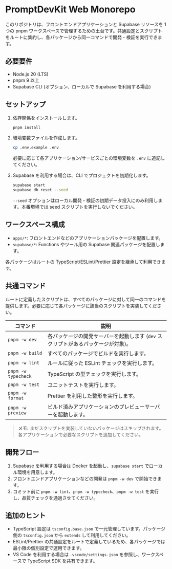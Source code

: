 # PromptDevKit Web Monorepo

このリポジトリは、フロントエンドアプリケーションと Supabase リソースを 1 つの pnpm ワークスペースで管理するための土台です。共通設定とスクリプトをルートに集約し、各パッケージから同一コマンドで開発・検証を実行できます。

## 必要要件

- Node.js 20 (LTS)
- pnpm 9 以上
- Supabase CLI (オプション、ローカルで Supabase を利用する場合)

## セットアップ

1. 依存関係をインストールします。

   ```bash
   pnpm install
   ```

2. 環境変数ファイルを作成します。

   ```bash
   cp .env.example .env
   ```

   必要に応じて各アプリケーション/サービスごとの環境変数を `.env` に追記してください。

3. Supabase を利用する場合は、CLI でプロジェクトを初期化します。

   ```bash
   supabase start
   supabase db reset --seed
   ```

   `--seed` オプションはローカル開発・検証の初期データ投入にのみ利用します。本番環境では seed スクリプトを実行しないでください。

## ワークスペース構成

- `apps/*`: フロントエンドなどのアプリケーションパッケージを配置します。
- `supabase/*`: Functions やツール用の Supabase 関連パッケージを配置します。

各パッケージはルートの TypeScript/ESLint/Prettier 設定を継承して利用できます。

## 共通コマンド

ルートに定義したスクリプトは、すべてのパッケージに対して同一のコマンドを提供します。必要に応じて各パッケージに該当のスクリプトを実装してください。

| コマンド | 説明 |
| --- | --- |
| `pnpm -w dev` | 各パッケージの開発サーバーを起動します (`dev` スクリプトがあるパッケージが対象)。 |
| `pnpm -w build` | すべてのパッケージでビルドを実行します。 |
| `pnpm -w lint` | ルールに従った ESLint チェックを実行します。 |
| `pnpm -w typecheck` | TypeScript の型チェックを実行します。 |
| `pnpm -w test` | ユニットテストを実行します。 |
| `pnpm -w format` | Prettier を利用した整形を実行します。 |
| `pnpm -w preview` | ビルド済みアプリケーションのプレビューサーバーを起動します。 |

> **メモ:** まだスクリプトを実装していないパッケージはスキップされます。各アプリケーションで必要なスクリプトを追加してください。

## 開発フロー

1. Supabase を利用する場合は Docker を起動し、`supabase start` でローカル環境を用意します。
2. フロントエンドアプリケーションなどの開発は `pnpm -w dev` で開始できます。
3. コミット前に `pnpm -w lint`、`pnpm -w typecheck`、`pnpm -w test` を実行し、品質チェックを通過させてください。

## 追加のヒント

- TypeScript 設定は `tsconfig.base.json` で一元管理しています。パッケージ側の `tsconfig.json` から `extends` して利用してください。
- ESLint/Prettier の共通設定をルートで定義しているため、各パッケージでは最小限の個別設定で運用できます。
- VS Code を利用する場合は `.vscode/settings.json` を参照し、ワークスペースで TypeScript SDK を共有できます。
